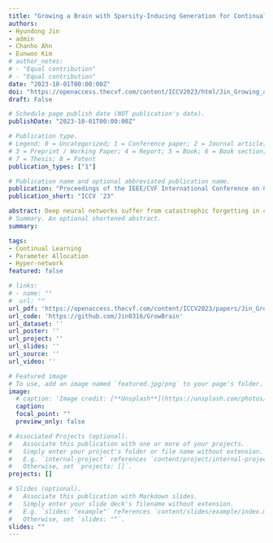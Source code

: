 ```yaml
---
title: "Growing a Brain with Sparsity‑Inducing Generation for Continual Learning"
authors:
- Hyundong Jin
- admin
- Chanho Ahn
- Eunwoo Kim
# author_notes:
# - "Equal contribution"
# - "Equal contribution"
date: "2023-10-01T00:00:00Z"
doi: "https://openaccess.thecvf.com/content/ICCV2023/html/Jin_Growing_a_Brain_with_Sparsity-Inducing_Generation_for_Continual_Learning_ICCV_2023_paper.html"
draft: False

# Schedule page publish date (NOT publication's date).
publishDate: "2023-10-01T00:00:00Z"

# Publication type.
# Legend: 0 = Uncategorized; 1 = Conference paper; 2 = Journal article;
# 3 = Preprint / Working Paper; 4 = Report; 5 = Book; 6 = Book section;
# 7 = Thesis; 8 = Patent
publication_types: ["1"]

# Publication name and optional abbreviated publication name.
publication: "Proceedings of the IEEE/CVF International Conference on Computer Vision (ICCV)"
publication_short: "ICCV '23"

abstract: Deep neural networks suffer from catastrophic forgetting in continual learning, where they tend to lose information about previously learned tasks when optimizing a new incoming task. Recent strategies isolate the important parameters for previous tasks to retain old knowledge while learning the new task. However, using the fixed old knowledge might act as an obstacle to capturing novel representations. To overcome this limitation, we propose a framework that evolves the previously allocated parameters by absorbing the knowledge of the new task. The approach performs under two different networks. The base network learns knowledge of sequential tasks, and the sparsity-inducing hypernetwork generates parameters for each time step for evolving old knowledge. The generated parameters transform old parameters of the base network to reflect the new knowledge. We design the hypernetwork to generate sparse parameters conditional to the task-specific information and the structural information of the base network. We evaluate the proposed approach on class-incremental and taskincremental learning scenarios for image classification and video action recognition tasks. Experimental results show that the proposed method consistently outperforms a large variety of continual learning approaches for those scenarios by evolving old knowledge.
# Summary. An optional shortened abstract.
summary: 

tags: 
- Continual Learning
- Parameter Allocation
- Hyper-network
featured: false

# links:
# - name: ""
#  url: ""
url_pdf: 'https://openaccess.thecvf.com/content/ICCV2023/papers/Jin_Growing_a_Brain_with_Sparsity-Inducing_Generation_for_Continual_Learning_ICCV_2023_paper.pdf'
url_code: 'https://github.com/Jin0316/GrowBrain'
url_dataset: ''
url_poster: ''
url_project: ''
url_slides: ''
url_source: ''
url_video: ''

# Featured image
# To use, add an image named `featured.jpg/png` to your page's folder. 
image:
  # caption: 'Image credit: [**Unsplash**](https://unsplash.com/photos/jdD8gXaTZsc)'
  caption:
  focal_point: ""
  preview_only: false

# Associated Projects (optional).
#   Associate this publication with one or more of your projects.
#   Simply enter your project's folder or file name without extension.
#   E.g. `internal-project` references `content/project/internal-project/index.md`.
#   Otherwise, set `projects: []`.
projects: []

# Slides (optional).
#   Associate this publication with Markdown slides.
#   Simply enter your slide deck's filename without extension.
#   E.g. `slides: "example"` references `content/slides/example/index.md`.
#   Otherwise, set `slides: ""`.
slides: ""
---
```


<!-- {{% callout note %}}
Click the *Cite* button above to demo the feature to enable visitors to import publication metadata into their reference management software.
{{% /callout %}}

{{% callout note %}}
Create your slides in Markdown - click the *Slides* button to check out the example.
{{% /callout %}} -->

<!-- Supplementary notes can be added here, including [code, math, and images](https://wowchemy.com/docs/writing-markdown-latex/). -->
